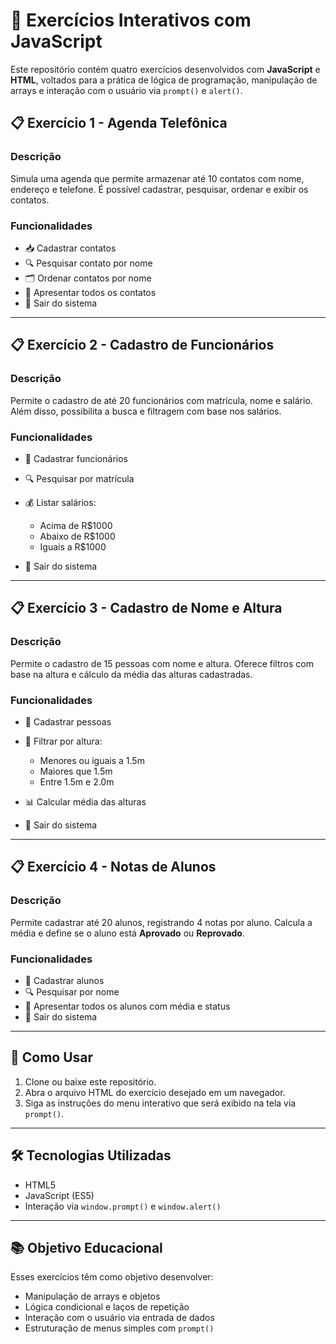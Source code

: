 # 📘 Exercícios Interativos com JavaScript

Este repositório contém quatro exercícios desenvolvidos com **JavaScript** e **HTML**, voltados para a prática de lógica de programação, manipulação de arrays e interação com o usuário via `prompt()` e `alert()`.

## 📋 Exercício 1 - Agenda Telefônica

### Descrição

Simula uma agenda que permite armazenar até 10 contatos com nome, endereço e telefone. É possível cadastrar, pesquisar, ordenar e exibir os contatos.

### Funcionalidades

* 📥 Cadastrar contatos
* 🔍 Pesquisar contato por nome
* 🗂️ Ordenar contatos por nome
* 📃 Apresentar todos os contatos
* 🚪 Sair do sistema

---

## 📋 Exercício 2 - Cadastro de Funcionários

### Descrição

Permite o cadastro de até 20 funcionários com matrícula, nome e salário. Além disso, possibilita a busca e filtragem com base nos salários.

### Funcionalidades

* 👤 Cadastrar funcionários
* 🔍 Pesquisar por matrícula
* 💰 Listar salários:

  * Acima de R\$1000
  * Abaixo de R\$1000
  * Iguais a R\$1000
* 🚪 Sair do sistema

---

## 📋 Exercício 3 - Cadastro de Nome e Altura

### Descrição

Permite o cadastro de 15 pessoas com nome e altura. Oferece filtros com base na altura e cálculo da média das alturas cadastradas.

### Funcionalidades

* 👤 Cadastrar pessoas
* 📏 Filtrar por altura:

  * Menores ou iguais a 1.5m
  * Maiores que 1.5m
  * Entre 1.5m e 2.0m
* 📊 Calcular média das alturas
* 🚪 Sair do sistema

---

## 📋 Exercício 4 - Notas de Alunos

### Descrição

Permite cadastrar até 20 alunos, registrando 4 notas por aluno. Calcula a média e define se o aluno está **Aprovado** ou **Reprovado**.

### Funcionalidades

* 📘 Cadastrar alunos
* 🔍 Pesquisar por nome
* 📑 Apresentar todos os alunos com média e status
* 🚪 Sair do sistema

---

## 🚀 Como Usar

1. Clone ou baixe este repositório.
2. Abra o arquivo HTML do exercício desejado em um navegador.
3. Siga as instruções do menu interativo que será exibido na tela via `prompt()`.

---

## 🛠 Tecnologias Utilizadas

* HTML5
* JavaScript (ES5)
* Interação via `window.prompt()` e `window.alert()`

---

## 📚 Objetivo Educacional

Esses exercícios têm como objetivo desenvolver:

* Manipulação de arrays e objetos
* Lógica condicional e laços de repetição
* Interação com o usuário via entrada de dados
* Estruturação de menus simples com `prompt()`
